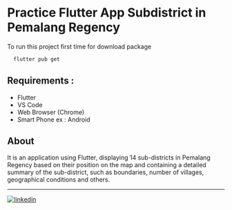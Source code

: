 
# Practice Flutter App Subdistrict in Pemalang Regency






To run this project first time for download package
```bash
  flutter pub get
```


## Requirements :

- Flutter
- VS Code
- Web Browser (Chrome)
- Smart Phone ex : Android


## About

It is an application using Flutter, displaying 14 sub-districts in Pemalang Regency based on their position on the map and containing a detailed summary of the sub-district, such as boundaries, number of villages, geographical conditions and others.


---
[![linkedin](https://img.shields.io/badge/linkedin-0A66C2?style=for-the-badge&logo=linkedin&logoColor=white)](https://www.linkedin.com/in/syukron-isrofi/)

